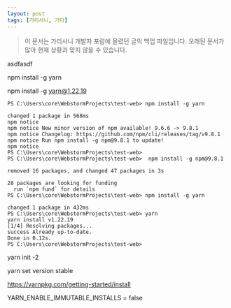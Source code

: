 ```yaml
---
layout: post
tags: [가리사니, 기타]
---
```


> 이 문서는 가리사니 개발자 포럼에 올렸던 글의 백업 파일입니다.
오래된 문서가 많아 현재 상황과 맞지 않을 수 있습니다.

asdfasdf


npm install -g yarn


npm install -g yarn@1.22.19


```
PS C:\Users\core\WebstormProjects\test-web> npm install -g yarn

changed 1 package in 568ms
npm notice 
npm notice New minor version of npm available! 9.6.6 -> 9.8.1
npm notice Changelog: https://github.com/npm/cli/releases/tag/v9.8.1
npm notice Run npm install -g npm@9.8.1 to update!
npm notice 
PS C:\Users\core\WebstormProjects\test-web> 
PS C:\Users\core\WebstormProjects\test-web>  npm install -g npm@9.8.1

removed 16 packages, and changed 47 packages in 3s

28 packages are looking for funding
  run `npm fund` for details
PS C:\Users\core\WebstormProjects\test-web> npm install -g yarn      

changed 1 package in 432ms
PS C:\Users\core\WebstormProjects\test-web> yarn
yarn install v1.22.19
[1/4] Resolving packages...
success Already up-to-date.
Done in 0.12s.
PS C:\Users\core\WebstormProjects\test-web> 
```

yarn init -2

yarn set version stable

https://yarnpkg.com/getting-started/install

YARN_ENABLE_IMMUTABLE_INSTALLS = false